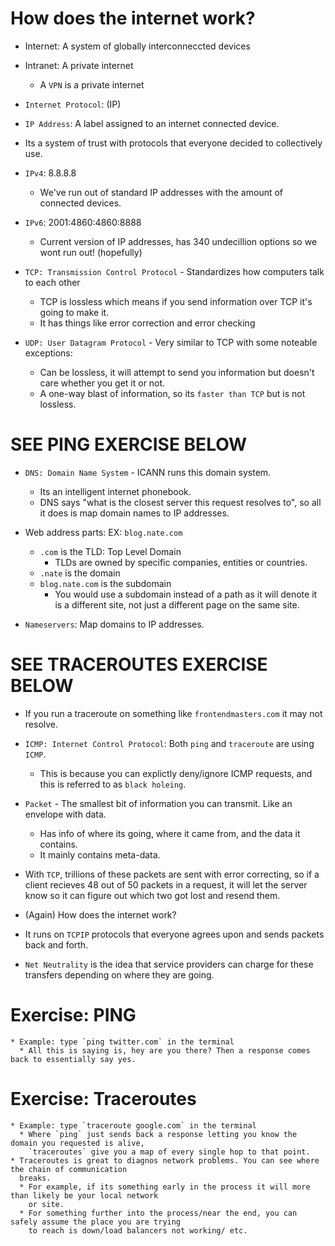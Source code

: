 # How does the internet work?
  * Internet: A system of globally interconneccted devices
  * Intranet: A private internet
    * A `VPN` is a private internet
  
  * `Internet Protocol`: (IP)
  * `IP Address`: A label assigned to an internet connected device.
  * Its a system of trust with protocols that everyone decided to collectively use.
  * `IPv4`: 8.8.8.8
    - We've run out of standard IP addresses with the amount of connected devices.
  * `IPv6`: 2001:4860:4860:8888
    - Current version of IP addresses, has 340 undecillion options so we wont run out! (hopefully)
  * `TCP: Transmission Control Protocol` - Standardizes how computers talk to each other
    * TCP is lossless which means if you send information over TCP it's going to make it.
    * It has things like error correction and error checking
  * `UDP: User Datagram Protocol` - Very similar to TCP with some noteable exceptions:
    * Can be lossless, it will attempt to send you information but doesn't care whether you get it
      or not.
    * A one-way blast of information, so its `faster than TCP` but is not lossless.

  # SEE PING EXERCISE BELOW
    
  * `DNS: Domain Name System` - ICANN runs this domain system. 
    * Its an intelligent internet phonebook.
    * DNS says "what is the closest server this request resolves to", so all it does is map domain
      names to IP addresses.
  
  * Web address parts: EX: `blog.nate.com`
    * `.com` is the TLD: Top Level Domain
      * TLDs are owned by specific companies, entities or countries.
    * `.nate` is the domain
    * `blog.nate.com` is the subdomain
      * You would use a subdomain instead of a path as it will denote it is a different site, not 
        just a different page on the same site.

  * `Nameservers`: Map domains to IP addresses.

  # SEE TRACEROUTES EXERCISE BELOW

  * If you run a traceroute on something like `frontendmasters.com` it may not resolve.
  * `ICMP: Internet Control Protocol`: Both `ping` and `traceroute` are using `ICMP`.
    * This is because you can explictly deny/ignore ICMP requests, and this is referred to as 
      `black holeing`.

  * `Packet` - The smallest bit of information you can transmit. Like an envelope with data.
    * Has info of where its going, where it came from, and the data it contains.
    * It mainly contains meta-data.
  * With `TCP`, trillions of these packets are sent with error correcting, so if a client recieves
    48 out of 50 packets in a request, it will let the server know so it can figure out which two
    got lost and resend them.

  * (Again) How does the internet work?
  * It runs on `TCPIP` protocols that everyone agrees upon and sends packets back and forth.
  * `Net Neutrality` is the idea that service providers can charge for these transfers depending
    on where they are going.

  # Exercise: PING
    * Example: type `ping twitter.com` in the terminal
      * All this is saying is, hey are you there? Then a response comes back to essentially say yes.

  # Exercise: Traceroutes
    * Example: type `traceroute google.com` in the terminal
      * Where `ping` just sends back a response letting you know the domain you requested is alive,
        `traceroutes` give you a map of every single hop to that point.
    * Traceroutes is great to diagnos network problems. You can see where the chain of communication
      breaks.
      * For example, if its something early in the process it will more than likely be your local network
        or site.
      * For something further into the process/near the end, you can safely assume the place you are trying
        to reach is down/load balancers not working/ etc.